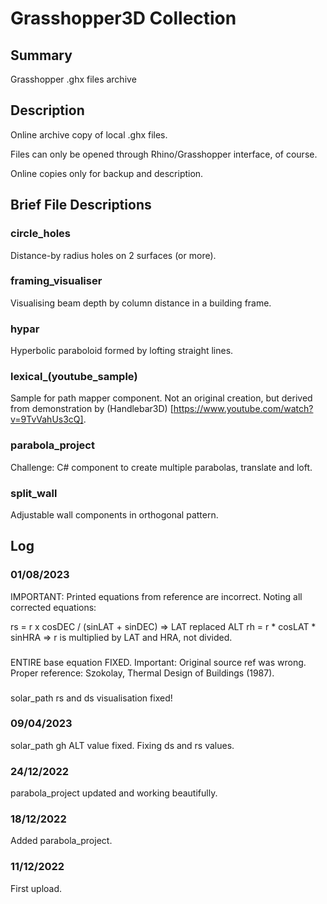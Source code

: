# Grasshopper3D Collection

## Summary
Grasshopper .ghx files archive


## Description 
Online archive copy of local .ghx files. 

Files can only be opened through Rhino/Grasshopper interface, of course.  

Online copies only for backup and description. 


## Brief File Descriptions

### circle_holes
Distance-by radius holes on 2 surfaces (or more).

### framing_visualiser
Visualising beam depth by column distance in a building frame. 

### hypar
Hyperbolic paraboloid formed by lofting straight lines. 

### lexical_(youtube_sample)
Sample for path mapper component. Not an original creation, but derived from demonstration 
by (Handlebar3D) [https://www.youtube.com/watch?v=9TvVahUs3cQ].

### parabola_project
Challenge: C# component to create multiple parabolas, translate and loft.    

### split_wall
Adjustable wall components in orthogonal pattern.  

## Log

### 01/08/2023
IMPORTANT: Printed equations from reference are incorrect. Noting all corrected equations:

rs = r x cosDEC / (sinLAT + sinDEC) => LAT replaced ALT
rh = r * cosLAT * sinHRA => r is multiplied by LAT and HRA, not divided. 

###
ENTIRE base equation FIXED. Important: Original source ref was wrong.
Proper reference: Szokolay, Thermal Design of Buildings (1987).

###
solar_path rs and ds visualisation fixed!

### 09/04/2023
solar_path gh ALT value fixed. Fixing ds and rs values. 

### 24/12/2022
parabola_project updated and working beautifully. 

### 18/12/2022
Added parabola_project.

### 11/12/2022
First upload.

